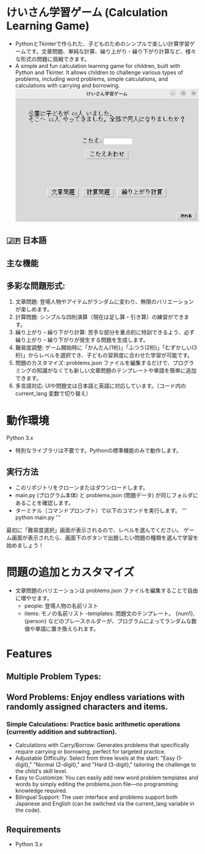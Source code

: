 # けいさん学習ゲーム (Calculation Learning Game)
- PythonとTkinterで作られた、子どものためのシンプルで楽しい計算学習ゲームです。文章問題、単純な計算、繰り上がり・繰り下がり計算など、様々な形式の問題に挑戦できます。
- A simple and fun calculation learning game for children, built with Python and Tkinter. It allows children to challenge various types of problems, including word problems, simple calculations, and calculations with carrying and borrowing.
![alt text](sample.png)
## 🇯🇵 日本語
## 主な機能

## 多彩な問題形式:
1. 文章問題: 登場人物やアイテムがランダムに変わり、無限のバリエーションが楽しめます。
2. 計算問題: シンプルな四則演算（現在は足し算・引き算）の練習ができます。
3. 繰り上がり・繰り下がり計算: 苦手な部分を重点的に特訓できるよう、必ず繰り上がり・繰り下がりが発生する問題を生成します。
4. 難易度調整: ゲーム開始時に「かんたん(1桁)」「ふつう(2桁)」「むずかしい(3桁)」からレベルを選択でき、子どもの習熟度に合わせた学習が可能です。
5. 問題のカスタマイズ: problems.json ファイルを編集するだけで、プログラミングの知識がなくても新しい文章問題のテンプレートや単語を簡単に追加できます。
6. 多言語対応: UIや問題文は日本語と英語に対応しています。（コード内の current_lang 変数で切り替え）

# 動作環境
Python 3.x
- 特別なライブラリは不要です。Pythonの標準機能のみで動作します。

## 実行方法
- このリポジトリをクローンまたはダウンロードします。
- main.py (プログラム本体) と problems.json (問題データ) が同じフォルダにあることを確認します。
- ターミナル（コマンドプロンプト）で以下のコマンドを実行します。
'''
python main.py
'''

最初に「難易度選択」画面が表示されるので、レベルを選んでください。
ゲーム画面が表示されたら、画面下のボタンで出題したい問題の種類を選んで学習を始めましょう！
# 問題の追加とカスタマイズ
- 文章問題のバリエーションは problems.json ファイルを編集することで自由に増やせます。
  - people: 登場人物の名前リスト
  - items: モノの名前リスト
  -templates: 問題文のテンプレート。 {num1}, {person} などのプレースホルダーが、プログラムによってランダムな数値や単語に置き換えられます。

# Features
## Multiple Problem Types:
## Word Problems: Enjoy endless variations with randomly assigned characters and items.
### Simple Calculations: Practice basic arithmetic operations (currently addition and subtraction).
- Calculations with Carry/Borrow: Generates problems that specifically require carrying or borrowing, perfect for targeted practice.
- Adjustable Difficulty: Select from three levels at the start: "Easy (1-digit)," "Normal (2-digit)," and "Hard (3-digit)," tailoring the challenge to the child's skill level.
- Easy to Customize: You can easily add new word problem templates and words by simply editing the problems.json file—no programming knowledge required.
- Bilingual Support: The user interface and problems support both Japanese and English (can be switched via the current_lang variable in the code).
## Requirements
- Python 3.x

